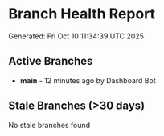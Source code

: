 # Branch Health Report
Generated: Fri Oct 10 11:34:39 UTC 2025

## Active Branches
- **main** - 12 minutes ago by Dashboard Bot

## Stale Branches (>30 days)
No stale branches found

